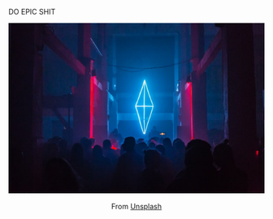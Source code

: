 DO EPIC SHIT

<p align="center">
  <img alt="rave" src="https://raw.githubusercontent.com/andreythegeek/andreythegeek/dev/images/rave.jpg" />
</p>

<p align="center">
  From <a href="https://unsplash.com/@5tep5">Unsplash</a>
</p>
